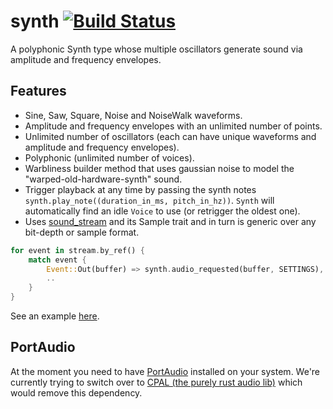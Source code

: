 # synth [![Build Status](https://travis-ci.org/RustAudio/synth.svg?branch=master)](https://travis-ci.org/RustAudio/synth)

A polyphonic Synth type whose multiple oscillators generate sound via amplitude and frequency envelopes.

Features
--------

- Sine, Saw, Square, Noise and NoiseWalk waveforms.
- Amplitude and frequency envelopes with an unlimited number of points.
- Unlimited number of oscillators (each can have unique waveforms and amplitude and frequency envelopes).
- Polyphonic (unlimited number of voices).
- Warbliness builder method that uses gaussian noise to model the "warped-old-hardware-synth" sound.
- Trigger playback at any time by passing the synth notes `synth.play_note((duration_in_ms, pitch_in_hz))`. `Synth` will automatically find an idle `Voice` to use (or retrigger the oldest one).
- Uses [sound_stream](https://github.com/RustAudio/sound_stream) and its Sample trait and in turn is generic over any bit-depth or sample format.

```Rust
for event in stream.by_ref() {
    match event {
        Event::Out(buffer) => synth.audio_requested(buffer, SETTINGS),
        ..
    }
}
```

See an example [here](https://github.com/RustAudio/synth/blob/master/examples/test.rs).

PortAudio
---------

At the moment you need to have [PortAudio](http://www.portaudio.com/download.html) installed on your system. We're currently trying to switch over to [CPAL (the purely rust audio lib)](https://github.com/tomaka/cpal) which would remove this dependency.
